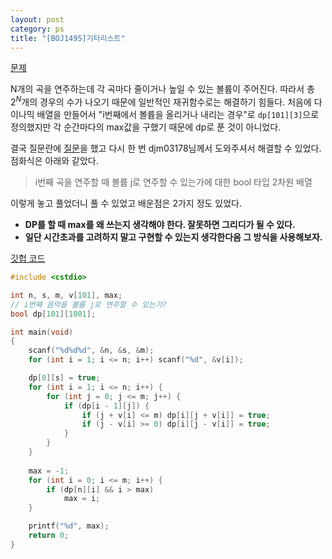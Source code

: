 ```yaml
---
layout: post
category: ps
title: "[BOJ1495]기타리스트"
---
```


[문제](https://www.acmicpc.net/problem/1495)

N개의 곡을 연주하는데 각 곡마다 줄이거나 높일 수 있는 볼륨이 주어진다. 따라서 총 $2^N$개의 경우의 수가 나오기 때문에 일반적인 재귀함수로는 해결하기 힘들다. 처음에 다이나믹 배열을 만들어서 "i번째에서 볼륨을 올리거나 내리는 경우"로 `dp[101][3]`으로 정의했지만 각 순간마다의 max값을 구했기 때문에 dp로 푼 것이 아니었다.

결국 질문란에 [질문](https://www.acmicpc.net/board/view/27256)을 했고 다시 한 번 djm03178님께서 도와주셔서 해결할 수 있었다. 점화식은 아래와 같았다.

> i번째 곡을 연주할 때 볼륨 j로 연주할 수 있는가에 대한 bool 타입 2차원 배열

이렇게 놓고 풀었더니 풀 수 있었고 배운점은 2가지 정도 있었다.

* **DP를 할 때 max를 왜 쓰는지 생각해야 한다. 잘못하면 그리디가 될 수 있다.**
* **일단 시간초과를 고려하지 말고 구현할 수 있는지 생각한다음 그 방식을 사용해보자.**

[깃헙 코드](https://github.com/baeharam/PS/blob/1fa3e987fc27a4844c87aac43f8e7650a8bbf1f8/DP(Dynamic%20Programming)/1495%EB%B2%88(%EA%B8%B0%ED%83%80%EB%A6%AC%EC%8A%A4%ED%8A%B8).cpp)

```c++
#include <cstdio>

int n, s, m, v[101], max;
// i번째 음악을 볼륨 j로 연주할 수 있는가?
bool dp[101][1001];

int main(void)
{
	scanf("%d%d%d", &n, &s, &m);
	for (int i = 1; i <= n; i++) scanf("%d", &v[i]);

	dp[0][s] = true;
	for (int i = 1; i <= n; i++) {
		for (int j = 0; j <= m; j++) {
			if (dp[i - 1][j]) {
				if (j + v[i] <= m) dp[i][j + v[i]] = true;
				if (j - v[i] >= 0) dp[i][j - v[i]] = true;
			}
		}
	}
	
	max = -1;
	for (int i = 0; i <= m; i++) {
		if (dp[n][i] && i > max)
			max = i;
	}

	printf("%d", max);
	return 0;
}
```

